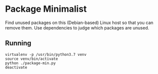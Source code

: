 # Package Minimalist

Find unused packages on this (Debian-based) Linux host so that you can remove them. Use dependencies to judge which packages are unused.

## Running

```
virtualenv -p /usr/bin/python3.7 venv
source venv/bin/activate
python ./package-min.py
deactivate
```
